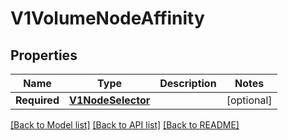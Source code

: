 # V1VolumeNodeAffinity

## Properties
Name | Type | Description | Notes
------------ | ------------- | ------------- | -------------
**Required** | [**V1NodeSelector**](v1.NodeSelector.md) |  | [optional] 

[[Back to Model list]](../README.md#documentation-for-models) [[Back to API list]](../README.md#documentation-for-api-endpoints) [[Back to README]](../README.md)


